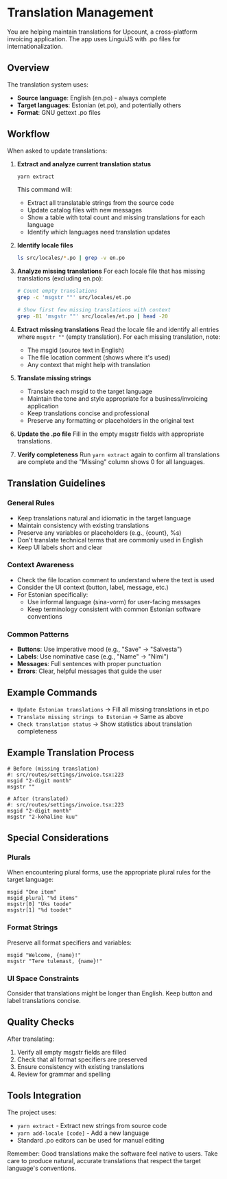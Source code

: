 # Translation Management

You are helping maintain translations for Upcount, a cross-platform invoicing application. The app uses LinguiJS with .po files for internationalization.

## Overview

The translation system uses:
- **Source language**: English (en.po) - always complete
- **Target languages**: Estonian (et.po), and potentially others
- **Format**: GNU gettext .po files

## Workflow

When asked to update translations:

1. **Extract and analyze current translation status**
   ```bash
   yarn extract
   ```
   This command will:
   - Extract all translatable strings from the source code
   - Update catalog files with new messages
   - Show a table with total count and missing translations for each language
   - Identify which languages need translation updates

2. **Identify locale files**
   ```bash
   ls src/locales/*.po | grep -v en.po
   ```

3. **Analyze missing translations**
   For each locale file that has missing translations (excluding en.po):
   ```bash
   # Count empty translations
   grep -c 'msgstr ""' src/locales/et.po
   
   # Show first few missing translations with context
   grep -B1 'msgstr ""' src/locales/et.po | head -20
   ```

4. **Extract missing translations**
   Read the locale file and identify all entries where `msgstr ""` (empty translation).
   For each missing translation, note:
   - The msgid (source text in English)
   - The file location comment (shows where it's used)
   - Any context that might help with translation

5. **Translate missing strings**
   - Translate each msgid to the target language
   - Maintain the tone and style appropriate for a business/invoicing application
   - Keep translations concise and professional
   - Preserve any formatting or placeholders in the original text

6. **Update the .po file**
   Fill in the empty msgstr fields with appropriate translations.

7. **Verify completeness**
   Run `yarn extract` again to confirm all translations are complete and the "Missing" column shows 0 for all languages.

## Translation Guidelines

### General Rules
- Keep translations natural and idiomatic in the target language
- Maintain consistency with existing translations
- Preserve any variables or placeholders (e.g., {count}, %s)
- Don't translate technical terms that are commonly used in English
- Keep UI labels short and clear

### Context Awareness
- Check the file location comment to understand where the text is used
- Consider the UI context (button, label, message, etc.)
- For Estonian specifically:
  - Use informal language (sina-vorm) for user-facing messages
  - Keep terminology consistent with common Estonian software conventions

### Common Patterns
- **Buttons**: Use imperative mood (e.g., "Save" → "Salvesta")
- **Labels**: Use nominative case (e.g., "Name" → "Nimi")
- **Messages**: Full sentences with proper punctuation
- **Errors**: Clear, helpful messages that guide the user

## Example Commands

- `Update Estonian translations` → Fill all missing translations in et.po
- `Translate missing strings to Estonian` → Same as above
- `Check translation status` → Show statistics about translation completeness

## Example Translation Process

```po
# Before (missing translation)
#: src/routes/settings/invoice.tsx:223
msgid "2-digit month"
msgstr ""

# After (translated)
#: src/routes/settings/invoice.tsx:223
msgid "2-digit month"
msgstr "2-kohaline kuu"
```

## Special Considerations

### Plurals
When encountering plural forms, use the appropriate plural rules for the target language:
```po
msgid "One item"
msgid_plural "%d items"
msgstr[0] "Üks toode"
msgstr[1] "%d toodet"
```

### Format Strings
Preserve all format specifiers and variables:
```po
msgid "Welcome, {name}!"
msgstr "Tere tulemast, {name}!"
```

### UI Space Constraints
Consider that translations might be longer than English. Keep button and label translations concise.

## Quality Checks

After translating:
1. Verify all empty msgstr fields are filled
2. Check that all format specifiers are preserved
3. Ensure consistency with existing translations
4. Review for grammar and spelling

## Tools Integration

The project uses:
- `yarn extract` - Extract new strings from source code
- `yarn add-locale [code]` - Add a new language
- Standard .po editors can be used for manual editing

Remember: Good translations make the software feel native to users. Take care to produce natural, accurate translations that respect the target language's conventions.